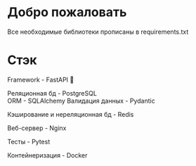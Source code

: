 # Добро пожаловать

Все необходимые библиотеки прописаны в requirements.txt

# Стэк  

Framework - FastAPI 💫  

Реляционная бд - PostgreSQL  
ORM - SQLAlchemy
Валидация данных - Pydantic  

Кэширование и нереляционная бд - Redis  

Веб-сервер - Nginx  

Тесты - Pytest  

Контейнеризация - Docker 


